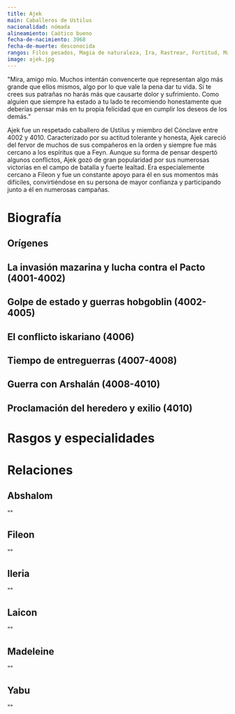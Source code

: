 ```yaml
---
title: Ajek
main: Caballeros de Ustilus
nacionalidad: nómada
alineamiento: Caótico bueno
fecha-de-nacimiento: 3968
fecha-de-muerte: desconocida
rangos: Filos pesados, Magia de naturaleza, Ira, Rastrear, Fortitud, Maldición de la bestia
image: ajek.jpg
---
```


"Mira, amigo mío. Muchos intentán convencerte que representan algo más grande que ellos mismos, algo por lo que vale la pena dar tu vida. Si te crees sus patrañas no harás más que causarte dolor y sufrimiento. Como alguien que siempre ha estado a tu lado te recomiendo honestamente que deberías pensar más en tu propia felicidad que en cumplir los deseos de los demás."

Ajek fue un respetado caballero de Ustilus y miembro del Cónclave entre 4002 y 4010. Caracterizado por su actitud tolerante y honesta, Ajek careció del fervor de muchos de sus compañeros en la orden y siempre fue más cercano a los espíritus que a Feyn. Aunque su forma de pensar despertó algunos conflictos, Ajek gozó de gran popularidad por sus numerosas victorias en el campo de batalla y fuerte lealtad. Era especialemente cercano a Fileon y fue un constante apoyo para él en sus momentos más difíciles, convirtiéndose en su persona de mayor confianza y participando junto a él en numerosas campañas. 

# Biografía

## Orígenes



## La invasión mazarina y lucha contra el Pacto (4001-4002)



## Golpe de estado y guerras hobgoblin (4002-4005)



## El conflicto iskariano (4006)



## Tiempo de entreguerras (4007-4008)



## Guerra con Arshalán (4008-4010)



## Proclamación del heredero y exilio (4010)



# Rasgos y especialidades



# Relaciones

## Abshalom

""

## Fileon

""

## Ileria

""

## Laicon

""

## Madeleine

""

## Yabu

""
